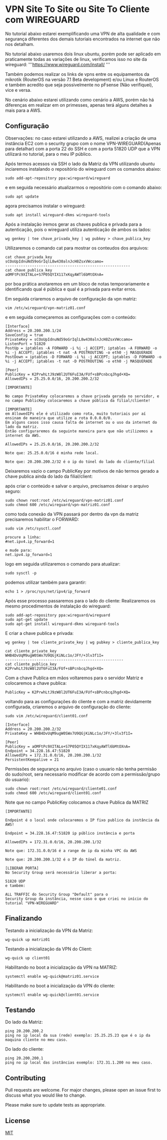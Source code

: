 # VPN Site To Site ou Site To Cliente com WIREGUARD

No tutorial abaixo estarei exemplificando uma VPN de alta qualidade e com segurança diferentes dos demais tutoriais encontrados na internet que não nos detalham.

No tutorial abaixo usaremos dois linux ubuntu, porém pode ser aplicado em praticamente todas as variações de linux, verificamos isso no site da wireguard: '''https://www.wireguard.com/install/ '''

Também podemos realizar os links de vpns entre os equipamentos da mikrotik (RouterOS na versão 7.1 Beta development) e/ou Linux e RouterOS e também acredito que seja possivelmente no pFsense (Não verifiquei), vice e versa.

No cenário abaixo estarei utilizando como cenário a AWS, porém não há diferenças em realizar em on primesses, apenas terá alguns detalhes a mais para a AWS.

## Configuração

Observações: no caso estarei utilizando a AWS, realizei a criação de uma instância EC2 com o security grupo com o nome VPN-WIREGUARD(Apenas para detalhar) com a porta 22 do SSH e com a porta 51820 UDP que a VPN utilizará no tutorial, para o meu IP público.

Após termos acessos via SSH o lado da Matriz da VPN utilizando ubuntu inciaremos instalando o repositório do wireguard com os comandos abaixo:

```
sudo add-apt-repository ppa:wireguard/wireguard
```

e em seguida necessário atualizarmos o repositório com o comando abaixo:

```
sudo apt update
```
agora precisamos instalar o wireguard:

```
sudo apt install wireguard-dkms wireguard-tools
```

Após a instalação iremos gerar as chaves publica e privada para a autenticação, pois o wireguard utiliza autenticação de ambos os lados:

```
wg genkey | tee chave_privada_key | wg pubkey > chave_publica_key

```

Utilizaremos o comando cat para mostrar os conteudos dos arquivos:

```
cat chave_privada_key
sCOoUpIdnuNd59oGrIqlL8w430alnJcH8ZsxVWccamo=
--------------------------------------------------------
cat chave_publica_key
aOMFtPc9XITALo+S7P05QYIX117xKqyAWTl6bMtOXnA=
```
por boa prática anotaremos em um bloco de notas temporariamente e identificando qual é pública e qual é a privada para evitar erros.

Em seguida criaremos o arquivo de configuração da vpn matriz:

```
vim /etc/wireguard/vpn-matriz01.conf
```
e em seguida começaremos as configurações com o conteúdo:

```
[Interface]
Address = 20.200.200.1/24
SaveConfig = true
PrivateKey = sCOoUpIdnuNd59oGrIqlL8w430alnJcH8ZsxVWccamo=
ListenPort = 51820
PostUp = iptables -A FORWARD -i %i -j ACCEPT; iptables -A FORWARD -o %i -j ACCEPT; iptables -t nat -A POSTROUTING -o eth0 -j MASQUERADE
PostDown = iptables -D FORWARD -i %i -j ACCEPT; iptables -D FORWARD -o %i -j ACCEPT; iptables -t nat -D POSTROUTING -o eth0 -j MASQUERADE

[Peer]
PublicKey = K2PrwhLtJ9zW8l2UT6FuI3A/FUf+sBPcnbcqJhgd+XQ=
AllowedIPs = 25.25.0.0/16, 20.200.200.2/32
```
```
[IMPORTANTE]

No campo PrivateKey colocaremos a chave privada gerada no servidor, e no campo PublicKey colocaremos a chave pública da filial/cliente!
```
```
[IMPORTANTE]
em AllowedIPs ele é utilizado como rota, muito tutoriais por aí ensinam de maneira que utilize a rota 0.0.0.0/0.
Em alguns casos isso causa falta de internet ou o uso da internet do lado da matriz.
Então configuraremos da seguinte maneira para que não utilizemos a internet da AWS.

AllowedIPs = 25.25.0.0/16, 20.200.200.2/32

Note que: 25.25.0.0/16 é minha rede local.

Note que: 20.200.200.2/32 é o ip do túnel do lado do cliente/filial
```

Deixaremos vazio o campo PublicKey por motivos de não termos gerado a chave publica ainda do lado da filial/client:

após criar o conteúdo e salvar o arquivo, precisamos deixar o arquivo seguro:

```
sudo chown root:root /etc/wireguard/vpn-matriz01.conf
sudo chmod 600 /etc/wireguard/vpn-matriz01.conf
```
como toda conexão da VPN passará por dentro da vpn da matriz precisaremos habilitar o FORWARD:

```
sudo vim /etc/sysctl.conf

procure a linha:
#net.ipv4.ip_forward=1

e mude para:
net.ipv4.ip_forward=1
```
logo em seguida utilizaremos o comando para atualizar:
```
sudo sysctl -p
```
podemos utilizar também para garantir:

```
echo 1 > /proc/sys/net/ipv4/ip_forward
```

Após esse processo passaremos para o lado do cliente:
Realizaremos os mesmo procedimentos de instalação do wireguard:

```
sudo add-apt-repository ppa:wireguard/wireguard
sudo apt-get update
sudo apt-get install wireguard-dkms wireguard-tools
```

E criar a chave publica e privada:
```
wg genkey | tee cliente_private_key | wg pubkey > cliente_publica_key

cat cliente_private_key
WHB4DvUqM9ugW0SWx7U9QGjKiNLc1o/JFY/+3lv3f1I=
-----------------------------------------------------
cat cliente_publica_key
K2PrwhLtJ9zW8l2UT6FuI3A/FUf+sBPcnbcqJhgd+XQ=

```
Com a chave Publica em mãos voltaremos para o servidor Matriz e colocaremos a chave publica:

```
PublicKey = K2PrwhLtJ9zW8l2UT6FuI3A/FUf+sBPcnbcqJhgd+XQ=
```

voltando para as configurações do cliente e com a matriz devidamente configurada, criaremos o arquivo de configuração do cliente:
```
sudo vim /etc/wireguard/client01.conf
```
```
[Interface]
Address = 20.200.200.2/32
PrivateKey = WHB4DvUqM9ugW0SWx7U9QGjKiNLc1o/JFY/+3lv3f1I=

[Peer]
PublicKey = aOMFtPc9XITALo+S7P05QYIX117xKqyAWTl6bMtOXnA=
Endpoint = 34.228.16.47:51820
AllowedIPs = 172.31.0.0/16, 20.200.200.1/32
PersistentKeepalive = 21
```
Permissões de segurança no arquivo (caso o usuario não tenha permisão do sudo/root, sera necessario modificar de acordo com a permissão/grupo do usuario):

```
sudo chown root:root /etc/wireguard/cliente01.conf
sudo chmod 600 /etc/wireguard/client01.conf
```

Note que no campo PublicKey colocamos a chave Publica da MATRIZ
```
[IMPORTANTE]

Endpoint é o local onde colocaremos o IP fixo publico da instância da AWS!

Endpoint = 34.228.16.47:51820 ip público instância e porta

AllowedIPs = 172.31.0.0/16, 20.200.200.1/32

Note que: 172.31.0.0/16 é a range de ip da minha VPC da AWS

Note que: 20.200.200.1/32 é o IP do túnel da matriz.

[LIBERAR PORTA]
No Security Group será necessário liberar a porta:

51820 UDP
e também:

ALL TRAFFIC do Security Group "Default" para o
Security Group da instância, nesse caso o que criei no início do tutorial "VPN-WIREGUARD"
```

## Finalizando
Testando a inicialização da VPN da Matriz:

```
wg-quick up matriz01
```

Testando a inicialização da VPN do Client:
```
wg-quick up client01
```

Habilitando no boot a inicialização da VPN na MATRIZ:

```
systemctl enable wg-quick@matriz01.service
```

Habilitando no boot a inicialização da VPN do cliente:
```
systemctl enable wg-quick@client01.service
```
## Testando

Do lado da Matriz:
```
ping 20.200.200.2
ping no ip local da sua (rede) exemplo: 25.25.25.23 que é o ip da maquina cliente no meu caso.
```

Do lado do cliente:
```
ping 20.200.200.1
ping no ip local das instâncias exemplo: 172.31.1.200 no meu caso.
```
## Contributing
Pull requests are welcome. For major changes, please open an issue first to discuss what you would like to change.

Please make sure to update tests as appropriate.

## License
[MIT](https://choosealicense.com/licenses/mit/)
